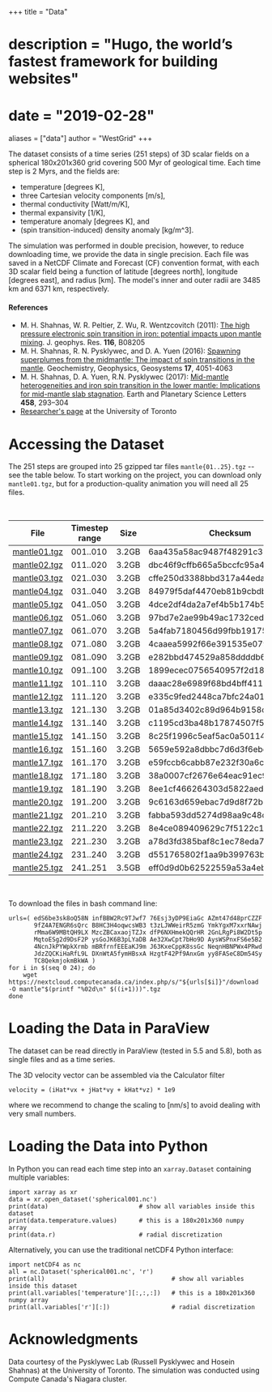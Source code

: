 +++
title = "Data"
# description = "Hugo, the world’s fastest framework for building websites"
# date = "2019-02-28"
aliases = ["data"]
author = "WestGrid"
+++

The dataset consists of a time series (251 steps) of 3D scalar fields on a spherical 180x201x360 grid covering 500 Myr
of geological time. Each time step is 2 Myrs, and the fields are:

<!-- I can provide data as much as you want, but I think 500 Myr (250 frames) would be enough. By Monday (today and Monday -->
<!-- included) we have 6 days, so I will give you ~6x40 frames. -->

- temperature [degrees K],
- three Cartesian velocity components [m/s],
- thermal conductivity [Watt/m/K],
- thermal expansivity [1/K],
- temperature anomaly [degrees K], and
- (spin transition-induced) density anomaly [kg/m^3].

The simulation was performed in double precision, however, to reduce downloading time, we provide the data in single
precision. Each file was saved in a NetCDF Climate and Forecast (CF) convention format, with each 3D scalar field being
a function of latitude [degrees north], longitude [degrees east], and radius [km]. The model's inner and outer radii are
3485 km and 6371 km, respectively.








<!-- Thomas: The data set consists of the bathymetry of the Red Sea and an ensemble (50 members) of time-dependent 3D flow -->
<!-- and scalar fields on a regular grid (500x500x50, 60 time steps) covering one month of simulation time. The size of the -->
<!-- ensemble data in uncompressed NetCDF format is 1.5 TB (64 GB compressed). -->

<!-- Thomas: The different ensemble members were generated with an ensemble data assimilation system based on the MIT ocean -->
<!-- general circulation model (MITgcm) and the Data Research Testbed (DART). The Ensemble Adjustment Kalman filter (EAKF) -->
<!-- was used for assimilation in this experiment; it samples the ensemble members deterministically from the estimated -->
<!-- posterior, assumed Gaussian - Kalman based, and conditioned on the available observations (here satellite Sea Surface -->
<!-- Temperature, Sea Level anomalies and in situ Salinity and Temperature data were assimilated). -->

<!-- Thomas: In more detail, the different ensemble members are the forecasts from 50 different MITgcm setups, prepared by -->
<!-- perturbing initial conditions and model physics and driving each of the MITgcm with different atmospheric forcing -->
<!-- extracted from the 50-member atmospheric ensemble forcing of the TIGGE project. Each of the MITgcm is configured for the -->
<!-- domain 30°E-50°E and 10°N-30°N covering the whole Red Sea, including the Gulf of Suez, the Gulf of Aqaba, and part of -->
<!-- the Gulf of Aden where an open boundary connects it to the Arabian Sea. They are implemented on Cartesian coordinates at -->
<!-- an eddy-resolving horizontal resolution of 0.04° x 0.04° (4km) and 50 vertical layers, with 4m spacing at the surface -->
<!-- and 300m near the bottom. The bathymetry, which is derived from the General Bathymetric Chart of the Ocean (GEBCO, -->
<!-- available at http://www.gebco.net/data_and_products/gridded_bathymetry_data), is the same across all the 50 different -->
<!-- MITgcm setups. More details about the configuration can be found in Sivareddy et al. (2020). -->

#### References

- M. H. Shahnas, W. R. Peltier, Z. Wu, R. Wentzcovitch (2011): [The high pressure electronic spin transition in iron: potential impacts upon mantle mixing](http://dx.doi.org/10.1029/2010JB007965). J. geophys. Res. **116**, B08205
- M. H. Shahnas, R. N. Pysklywec, and D. A. Yuen (2016): [Spawning superplumes from the midmantle: The impact of spin transitions in the mantle](https://doi.org/10.1002/2016GC006509). Geochemistry, Geophysics, Geosystems **17**, 4051-4063
- M. H. Shahnas, D. A. Yuen, R.N. Pysklywec (2017): [Mid-mantle heterogeneities and iron spin transition in the lower mantle: Implications for mid-mantle slab stagnation](http://dx.doi.org/10.1016/j.epsl.2016.10.052). Earth and Planetary Science Letters **458**, 293–304
- [Researcher's page](http://www.atmosp.physics.utoronto.ca/~shahnas/htmls/Research.htm) at the University of Toronto











# Accessing the Dataset

<!-- Details will be provided at the end of October 2020. -->

The 251 steps are grouped into 25 gzipped tar files `mantle{01..25}.tgz` -- see the table below. To start working on the
project, you can download only `mantle01.tgz`, but for a production-quality animation you will need all 25 files.

<br>

| File   |  Timestep range   |    Size      |  Checksum |
|----------|-------------|------|----------|
| [mantle01.tgz](https://nextcloud.computecanada.ca/index.php/s/edS6be3sk8oQ58N/download) | 001..010 | 3.2GB | 6aa435a58ac9487f48291c363eccde6e |
| [mantle02.tgz](https://nextcloud.computecanada.ca/index.php/s/infBBW2Rc9TJwf7/download) | 011..020 | 3.2GB | dbc46f9cffb665a5bccfc95a4a864079 |
| [mantle03.tgz](https://nextcloud.computecanada.ca/index.php/s/76Esj3yDP9EiaGc/download) | 021..030 | 3.2GB | cffe250d3388bbd317a44eda88ccf0df |
| [mantle04.tgz](https://nextcloud.computecanada.ca/index.php/s/AZmt47d48prCZZF/download) | 031..040 | 3.2GB | 84979f5daf4470eb81b9cbdb0c981fa6 |
| [mantle05.tgz](https://nextcloud.computecanada.ca/index.php/s/9fZ4A7ENGR6sQrc/download) | 041..050 | 3.2GB | 4dce2df4da2a7ef4b5b174b5a49af4d0 |
| [mantle06.tgz](https://nextcloud.computecanada.ca/index.php/s/B8HC3H4oqwcsWB3/download) | 051..060 | 3.2GB | 97bd7e2ae99b49ac1732ced3b20ba77d |
| [mantle07.tgz](https://nextcloud.computecanada.ca/index.php/s/t3zLJWWeirR5zmG/download) | 061..070 | 3.2GB | 5a4fab7180456d99fbb19175a05ea3b1 |
| [mantle08.tgz](https://nextcloud.computecanada.ca/index.php/s/YmkYgxM7xxrNAwj/download) | 071..080 | 3.2GB | 4caaea5992f66e391535e079575e29f6 |
| [mantle09.tgz](https://nextcloud.computecanada.ca/index.php/s/rMma6W9MBtQH9LX/download) | 081..090 | 3.2GB | e282bbd474529a858ddddb627204f88f |
| [mantle10.tgz](https://nextcloud.computecanada.ca/index.php/s/MzcZBCaxaojTZJx/download) | 091..100 | 3.2GB | 1899ecec0756540957f2d18094c39948 |
| [mantle11.tgz](https://nextcloud.computecanada.ca/index.php/s/dfP6NXHmekQQrHR/download) | 101..110 | 3.2GB | daaac28e6989f68bd4bff4117a2645d5 |
| [mantle12.tgz](https://nextcloud.computecanada.ca/index.php/s/2GnLRgPi8W2Dt5p/download) | 111..120 | 3.2GB | e335c9fed2448ca7bfc24a01a78759e6 |
| [mantle13.tgz](https://nextcloud.computecanada.ca/index.php/s/MqtoESg2d9DsF2P/download) | 121..130 | 3.2GB | 01a85d3402c89d964b9158ca6bc6665d |
| [mantle14.tgz](https://nextcloud.computecanada.ca/index.php/s/ysGoJK6B3pLYaDB/download) | 131..140 | 3.2GB | c1195cd3ba48b17874507f5f03ed0dd5 |
| [mantle15.tgz](https://nextcloud.computecanada.ca/index.php/s/Ae32XwCpt7bHo9D/download) | 141..150 | 3.2GB | 8c25f1996c5eaf5ac0a50114170cd436 |
| [mantle16.tgz](https://nextcloud.computecanada.ca/index.php/s/AysWSPnxFS6e5B2/download) | 151..160 | 3.2GB | 5659e592a8dbbc7d6d3f6ebc10a1e3c0 |
| [mantle17.tgz](https://nextcloud.computecanada.ca/index.php/s/4NcnJkPYWpkXrmb/download) | 161..170 | 3.2GB | e59fccb6cabb87e232f30a6c7ce2cbbb |
| [mantle18.tgz](https://nextcloud.computecanada.ca/index.php/s/mBRfrnfEEEaKJ9m/download) | 171..180 | 3.2GB | 38a0007cf2676e64eac91ec9c9f3034c |
| [mantle19.tgz](https://nextcloud.computecanada.ca/index.php/s/J63KxeCppK8ssGc/download) | 181..190 | 3.2GB | 8ee1cf466264303d5822aede27477151 |
| [mantle20.tgz](https://nextcloud.computecanada.ca/index.php/s/NeqnHBNPWx4PRwd/download) | 191..200 | 3.2GB | 9c6163d659ebac7d9d8f72b6592a3994 |
| [mantle21.tgz](https://nextcloud.computecanada.ca/index.php/s/JdzZQCKiHaRfL9L/download) | 201..210 | 3.2GB | fabba593dd5274d98aa9c48d5fea701a |
| [mantle22.tgz](https://nextcloud.computecanada.ca/index.php/s/DXnWtA5fymHBsxA/download) | 211..220 | 3.2GB | 8e4ce089409629c7f5122c1c6f19d6db |
| [mantle23.tgz](https://nextcloud.computecanada.ca/index.php/s/HzgtF42Pf9AnxGm/download) | 221..230 | 3.2GB | a78d3fd385baf8c1ec78eda7b69a2394 |
| [mantle24.tgz](https://nextcloud.computecanada.ca/index.php/s/yy8FASeC8Dm54Sy/download) | 231..240 | 3.2GB | d551765802f1aa9b399763beadf8f44e |
| [mantle25.tgz](https://nextcloud.computecanada.ca/index.php/s/TC8QekmjokmBkWA/download) | 241..251 | 3.5GB | eff0d9d0b62522559a53a4eb11aea579 |

<br>

To download the files in bash command line:

```
urls=( edS6be3sk8oQ58N infBBW2Rc9TJwf7 76Esj3yDP9EiaGc AZmt47d48prCZZF
       9fZ4A7ENGR6sQrc B8HC3H4oqwcsWB3 t3zLJWWeirR5zmG YmkYgxM7xxrNAwj
       rMma6W9MBtQH9LX MzcZBCaxaojTZJx dfP6NXHmekQQrHR 2GnLRgPi8W2Dt5p
       MqtoESg2d9DsF2P ysGoJK6B3pLYaDB Ae32XwCpt7bHo9D AysWSPnxFS6e5B2
       4NcnJkPYWpkXrmb mBRfrnfEEEaKJ9m J63KxeCppK8ssGc NeqnHBNPWx4PRwd
       JdzZQCKiHaRfL9L DXnWtA5fymHBsxA HzgtF42Pf9AnxGm yy8FASeC8Dm54Sy
       TC8QekmjokmBkWA )
for i in $(seq 0 24); do
    wget https://nextcloud.computecanada.ca/index.php/s/"${urls[$i]}"/download -O mantle"$(printf "%02d\n" $((i+1)))".tgz
done
```



<!-- storage 416800580*250/1024**3 = 97.04GB -->

<!-- After you have downloaded some or all .tgz files you can check against the provided md5 -->
<!-- checksum to see if the download succeeded. -->





<!-- Download the data from here: -->
<!-- Data Repository -->
<!-- Password: SciVisContest2020 -->

<!-- You can either download all ensembles plus the bathymetry in a zipped archive (~64GB) by pressing the "Download" button -->
<!-- on the upper right, or as individual files. Each ensemble member extracts to one netcdf file (~32GB), the whole data set -->
<!-- extracts to approximately 1.5 TB. -->

# Loading the Data in ParaView

The dataset can be read directly in ParaView (tested in 5.5 and 5.8), both as single files and as a time series.

The 3D velocity vector can be assembled via the Calculator filter

```
velocity = (iHat*vx + jHat*vy + kHat*vz) * 1e9
```

where we recommend to change the scaling to [nm/s] to avoid dealing with very small numbers.

<!-- As an example, we demonstrate how to load the data in ParaView. ParaView can load the netcdf file, but will not assemble -->
<!-- all the data correctly. This requires a few steps which are shown in this Python script (resampling the staggered grid, -->
<!-- requires ParaView 5.7 or later). Run ParaView from the directory where the data was extracted (i.e., containing the -->
<!-- Folder SciVisContest2020), or update the file names, and load the script as a state. -->

# Loading the Data into Python

In Python you can read each time step into an `xarray.Dataset` containing multiple variables:

~~~
import xarray as xr
data = xr.open_dataset('spherical001.nc')
print(data)                         # show all variables inside this dataset
print(data.temperature.values)      # this is a 180x201x360 numpy array
print(data.r)                       # radial discretization
~~~

Alternatively, you can use the traditional netCDF4 Python interface:

~~~
import netCDF4 as nc
all = nc.Dataset('spherical001.nc', 'r')
print(all)                                   # show all variables inside this dataset
print(all.variables['temperature'][:,:,:])   # this is a 180x201x360 numpy array
print(all.variables['r'][:])                 # radial discretization
~~~

# Acknowledgments

Data courtesy of the Pysklywec Lab (Russell Pysklywec and Hosein Shahnas) at the University of Toronto. The simulation
was conducted using Compute Canada's Niagara cluster.

<!-- Data storage services provided by IT-Data Storage team -->
<!-- at King Abdullah University of Science and Technology (KAUST) in Thuwal, Saudi Arabia. -->

